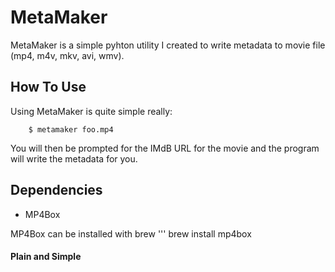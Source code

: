 # MetaMaker
MetaMaker is a simple pyhton utility I created to write metadata to movie file (mp4, m4v, mkv, avi, wmv).

## How To Use
Using MetaMaker is quite simple really:

		$ metamaker foo.mp4

You will then be prompted for the IMdB URL for the movie and the program will write the metadata for you.

## Dependencies
* MP4Box

MP4Box can be installed with brew
''' brew install mp4box

#### Plain and Simple
